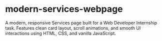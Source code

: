 # modern-services-webpage
A modern, responsive Services page built for a Web Developer Internship task. Features clean card layout, scroll animations, and smooth UI interactions using HTML, CSS, and vanilla JavaScript.
